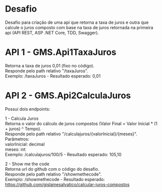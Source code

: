# Desafio
Desafio para criação de uma api que retorna a taxa de juros e outra que calcule o juros composto com base na taxa de juros retornada na primeira api (API REST, ASP .NET Core, TDD, Swagger).

# API 1 - GMS.Api1TaxaJuros
Retorna a taxa de juros 0,01 (fixo no código).<br />
Responde pelo path relativo "/taxaJuros".<br />
Exemplo: /taxaJuros - Resultado esperado: 0,01 

# API 2 - GMS.Api2CalculaJuros
Possui dois endpoints:<br />

1 - Calcula Juros<br />
Retorna o valor do cálculo de juros compostos (Valor Final = Valor Inicial * (1 + juros) ^ Tempo).<br />
Responde pelo path relativo "/calculajuros/{valorInicial}/{meses}".<br />
Parâmetros:<br />
  valorInicial: decimal<br />
  meses: int<br />
Exemplo: /calculajuros/100/5 - Resultado esperado: 105,10<br />

2 - Show me the code<br />
Retorna url do github com o código do desafio.<br />
Responde pelo path relativo "/showmethecode".<br />
Exemplo: /showmethecode - Resultado esperado: https://github.com/gislainesalvatico/calcular-juros-compostos
